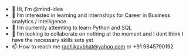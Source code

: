 - 👋 Hi, I’m @mind-idea
- 👀 I’m interested in learning and internships for Career in Business analytics / Intelligence
- 🌱 I’m currently attemting to learn Python and SQL
- 💞️ I’m looking to collaborate on nothing at the moment and I dont think I have the necessary skills sets yet
- 📫 How to reach me radhikavbhat@yahoo.com or +91 9845790192

<!---
mind-idea/mind-idea is a ✨ special ✨ repository because its `README.md` (this file) appears on your GitHub profile.
You can click the Preview link to take a look at your changes.
--->
